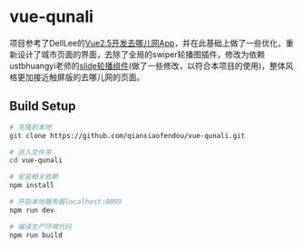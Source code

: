 # vue-qunali

项目参考了DellLee的[Vue2.5开发去哪儿网App](https://coding.imooc.com/class/203.html "Vue2.5开发去哪儿网App")，并在此基础上做了一些优化，重新设计了城市页面的界面，去除了全局的swiper轮播图插件，修改为依赖ustbhuangyi老师的[slide轮播组件](https://github.com/ustbhuangyi/better-scroll/tree/master/example/components/slide "slide轮播组件")(做了一些修改，以符合本项目的使用)，整体风格更加接近触屏版的去哪儿网的页面。

## Build Setup

``` bash
# 克隆到本地
git clone https://github.com/qianxiaofendou/vue-qunali.git

# 进入文件夹
cd vue-qunali

# 安装相关依赖
npm install

# 开启本地服务器localhost:8089
npm run dev

# 编译生产环境代码
npm run build

```
